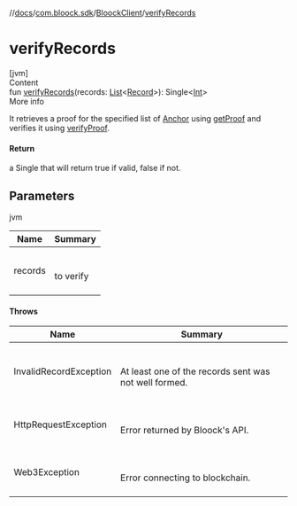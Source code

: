 //[docs](../../index.md)/[com.bloock.sdk](../index.md)/[BloockClient](index.md)/[verifyRecords](verify-records.md)



# verifyRecords  
[jvm]  
Content  
fun [verifyRecords](verify-records.md)(records: [List](https://kotlinlang.org/api/latest/jvm/stdlib/kotlin.collections/-list/index.html)<[Record](../../com.bloock.sdk.record.entity/-record/index.md)>): Single<[Int](https://kotlinlang.org/api/latest/jvm/stdlib/kotlin/-int/index.html)>  
More info  


It retrieves a proof for the specified list of [Anchor](../../com.bloock.sdk.anchor.entity/-anchor/index.md) using [getProof](get-proof.md) and verifies it using [verifyProof](verify-proof.md).



#### Return  


a Single that will return true if valid, false if not.



## Parameters  
  
jvm  
  
|  Name|  Summary| 
|---|---|
| <a name="com.bloock.sdk/BloockClient/verifyRecords/#kotlin.collections.List[com.bloock.sdk.record.entity.Record]/PointingToDeclaration/"></a>records| <a name="com.bloock.sdk/BloockClient/verifyRecords/#kotlin.collections.List[com.bloock.sdk.record.entity.Record]/PointingToDeclaration/"></a><br><br>to verify<br><br>
  


#### Throws  
  
|  Name|  Summary| 
|---|---|
| <a name="com.bloock.sdk/BloockClient/verifyRecords/#kotlin.collections.List[com.bloock.sdk.record.entity.Record]/PointingToDeclaration/"></a>InvalidRecordException| <a name="com.bloock.sdk/BloockClient/verifyRecords/#kotlin.collections.List[com.bloock.sdk.record.entity.Record]/PointingToDeclaration/"></a><br><br>At least one of the records sent was not well formed.<br><br>
| <a name="com.bloock.sdk/BloockClient/verifyRecords/#kotlin.collections.List[com.bloock.sdk.record.entity.Record]/PointingToDeclaration/"></a>HttpRequestException| <a name="com.bloock.sdk/BloockClient/verifyRecords/#kotlin.collections.List[com.bloock.sdk.record.entity.Record]/PointingToDeclaration/"></a><br><br>Error returned by Bloock's API.<br><br>
| <a name="com.bloock.sdk/BloockClient/verifyRecords/#kotlin.collections.List[com.bloock.sdk.record.entity.Record]/PointingToDeclaration/"></a>Web3Exception| <a name="com.bloock.sdk/BloockClient/verifyRecords/#kotlin.collections.List[com.bloock.sdk.record.entity.Record]/PointingToDeclaration/"></a><br><br>Error connecting to blockchain.<br><br>
  



